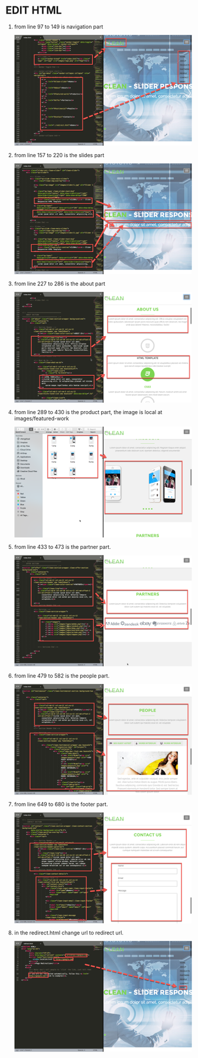 # EDIT HTML
1.  from line 97 to 149 is navigation part

    ![idea_08](./img/2.png)

2.  from line 157 to 220 is the slides part

    ![idea_01](./img/1.png)

3.  from line 227 to 286 is the about part

    ![idea_02](./img/3.png)

4.  from line 289 to 430 is the product part, the image is local at images/featured-work

    ![idea_03](./img/10.png)

5.  from line 433 to 473 is the  partner part.

    ![idea_04](./img/5.png)

6.  from line 479 to 582 is the people part.

    ![idea_05](./img/6.png)

7.  from line 649 to 680 is the footer part.

    ![idea_05](./img/7.png)

8.  in the redirect.html change url to redirect url.

    ![idea_05](./img/11.png)


